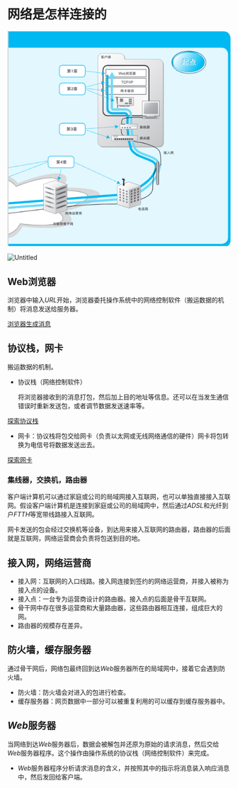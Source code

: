 # 网络是怎样连接的

![image](https://github.com/HF0616/Computer_basic/blob/main/test/dir/Untitled%201.png)

![Untitled](%E7%BD%91%E7%BB%9C%E6%98%AF%E6%80%8E%E6%A0%B7%E8%BF%9E%E6%8E%A5%E7%9A%84%206f3de266257b45d7b42548e1570f9dab/Untitled%201.png)

## Web浏览器

浏览器中输入$URL$开始，浏览器委托操作系统中的网络控制软件（搬运数据的机制）将消息发送给服务器。

[浏览器生成消息](https://www.notion.so/4d63cde8eee84afe95709198402e00ff?pvs=21)

## 协议栈，网卡

搬运数据的机制。

- 协议栈（网络控制软件）
    
    将浏览器接收到的消息打包，然后加上目的地址等信息。还可以在当发生通信错误时重新发送包，或者调节数据发送速率等。
    

[探索协议栈](https://www.notion.so/2fd346e04d914ece857bb4a99e70bc46?pvs=21)

- 网卡：协议栈将包交给网卡（负责以太网或无线网络通信的硬件）网卡将包转换为电信号将数据发送出去。

[探索网卡](https://www.notion.so/c033791f2b3e4509b8198339ddb8fafb?pvs=21)

### 集线器，交换机，路由器

客户端计算机可以通过家庭或公司的局域网接入互联网，也可以单独直接接入互联网。假设客户端计算机是连接到家庭或公司的局域网中，然后通过$ADSL$和光纤到户$FTTH$等宽带线路接入互联网。

网卡发送的包会经过交换机等设备，到达用来接入互联网的路由器，路由器的后面就是互联网，网络运营商会负责将包送到目的地。

## 接入网，网络运营商

- 接入网：互联网的入口线路。接入网连接到签约的网络运营商，并接入被称为接入点的设备。
- 接入点：一台专为运营商设计的路由器。接入点的后面是骨干互联网。
- 骨干网中存在很多运营商和大量路由器，这些路由器相互连接，组成巨大的网。
- 路由器的规模存在差异。

## 防火墙，缓存服务器

通过骨干网后，网络包最终回到达$Web$服务器所在的局域网中，接着它会遇到防火墙。

- 防火墙：防火墙会对进入的包进行检查。
- 缓存服务器：网页数据中一部分可以被重复利用的可以缓存到缓存服务器中。

## $Web$服务器

当网络到达$Web$服务器后，数据会被解包并还原为原始的请求消息，然后交给$Web$服务器程序。这个操作由操作系统的协议栈（网络控制软件）来完成。

- $Web$服务器程序分析请求消息的含义，并按照其中的指示将消息装入响应消息中，然后发回给客户端。
